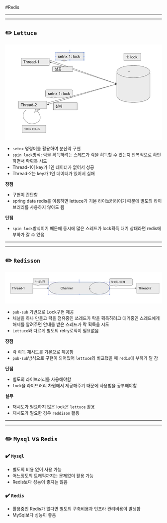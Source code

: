 #Redis

---
---
## ✏️ `Lettuce`

![alt text](image/image-2.png)

- `setnx` 명령어를 활용하여 분산락 구현
- `spin lock`방식: 락을 획득하려는 스레드가 락을 획득할 수 있는지 반복적으로 확인하면서 락획득 시도
- Thread-1이 key가 1인 데이터가 없어서 성공
- Thread-2는 key가 1인 데이터가 있어서 실패

**장점**
- 구현이 간단함
- spring data redis를 이용하면 lettuce가 기본 라이브러리이기 때문에 별도의 라이브러리를 사용하지 않아도 됨

**단점**
- `spin lock`방식이기 때문에 동시에 많은 스레드가 lock획득 대기 상태라면 redis에 부하가 갈 수 있음


---
---
## ✏️ `Redisson`

![alt text](image/image-3.png)

- `pub-sub` 기반으로 Lock구현 제공
- 채널을 하나 만들고 락을 점유중인 쓰레드가 락을 획득하려고 대기중인 스레드에게 해제를 알려주면 안내를 받은 스레드가 락 획득을 시도
- `Lettuce`와 다르게 별도의 retry로직이 필요없음


**장점**
- 락 획득 재시도를 기본으로 제공함
- `pub-sub`방식으로 구현이 되어있어 `lettuce`와 비교했을 때 `redis`에 부하가 덜 감

**단점**
- 별도의 라이브러리를 사용해야함
- `lock`을 라이브러리 차원에서 제공해주기 때문에 사용법을 공부해야함

**실무**
- 재시도가 필요하지 않은 lock은 `lettuce` 활용
- 재시도가 필요한 경우 `reddison` 활용


---
---
## ✏️ `Mysql` vs `Redis`

### ✔️ `Mysql`

- 별도의 비용 없이 사용 가능
- 어느정도의 트래픽까지는 문제없이 활용 가능
- Redis보다 성능이 좋지는 않음


### ✔️ `Redis`

- 활용중인 Redis가 없다면 별도의 구축비용과 인프라 관리비용이 발생함
- MySql보다 성능이 좋음


